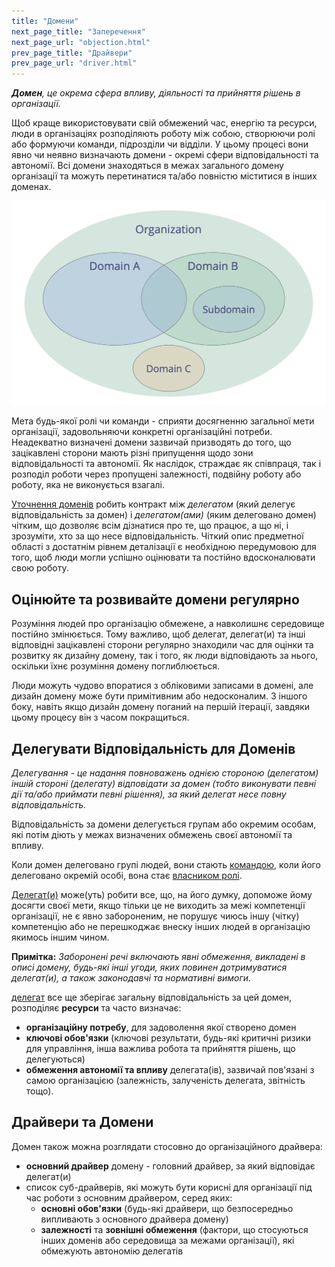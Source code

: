 ```yaml
---
title: "Домени"
next_page_title: "Заперечення"
next_page_url: "objection.html"
prev_page_title: "Драйвери"
prev_page_url: "driver.html"
---
```



_**Домен**, це окрема сфера впливу, діяльності та прийняття рішень в організації._

Щоб краще використовувати свій обмежений час, енергію та ресурси, люди в організаціях розподіляють роботу між собою, створюючи ролі або формуючи команди, підрозділи чи відділи. У цьому процесі вони явно чи неявно визначають домени - окремі сфери відповідальності та автономії. Всі домени знаходяться в межах загального домену організації та можуть перетинатися та/або повністю міститися в інших доменах.

![Домени можуть перекриватися та/або повністю міститися в інших доменах](img/driver-domain/domains-in-organizations.png)

Мета будь-якої ролі чи команди - сприяти досягненню загальної мети організації, задовольняючи конкретні організаційні потреби. Неадекватно визначені домени зазвичай призводять до того, що зацікавлені сторони мають різні припущення щодо зони відповідальності та автономії. Як наслідок, страждає як співпраця, так і розподіл роботи через пропущені залежності, подвійну роботу або роботу, яка не виконується взагалі.

[Уточнення доменів](clarify-and-develop-domains.html) робить контракт між *делегатом* (який делегує відповідальність за домен) і *делегатом(ами)* (яким делеговано домен) чітким, що дозволяє всім дізнатися про те, що працює, а що ні, і зрозуміти, хто за що несе відповідальність. Чіткий опис предметної області з достатнім рівнем деталізації є необхідною передумовою для того, щоб люди могли успішно оцінювати та постійно вдосконалювати свою роботу.

## Оцінюйте та розвивайте домени регулярно

Розуміння людей про організацію обмежене, а навколишнє середовище постійно змінюється. Тому важливо, щоб делегат, делегат(и) та інші відповідні зацікавлені сторони регулярно знаходили час для оцінки та розвитку як дизайну домену, так і того, як люди відповідають за нього, оскільки їхнє розуміння домену поглиблюється.

Люди можуть чудово впоратися з обліковими записами в домені, але дизайн домену може бути примітивним або недосконалим. З іншого боку, навіть якщо дизайн домену поганий на першій ітерації, завдяки цьому процесу він з часом покращиться.

## Делегувати Відповідальність для Доменів

_Делегування - це надання повноважень однією стороною (делегатом) іншій стороні (делегату) відповідати за домен (тобто виконувати певні дії та/або приймати певні рішення), за який делегат несе повну відповідальність._

Відповідальність за домени делегується групам або окремим особам, які потім діють у межах визначених обмежень своєї автономії та впливу.

Коли домен делеговано групі людей, вони стають <a href="glossary.html#entry-team" class="glossary-tooltip" data-toggle="tooltip" title="Команда: Група людей, які співпрацюють задля досягнення спільної мети (або рушійної сили). Зазвичай команда є частиною організації або формується як співпраця кількох організацій.">командою</a>, коли його делеговано окремій особі, вона стає <a href="glossary.html#entry-role-keeper" class="glossary-tooltip" data-toggle="tooltip" title="Хранитель ролей: Людина, яка бере на себе відповідальність за певну роль.">власником ролі</a>.

<a href="glossary.html#entry-delegatee" class="glossary-tooltip" data-toggle="tooltip" title="Делегат: Особа або група, які приймають відповідальність за делегований їм домен, виконуючи роль хранителя або команди.">Делегат(и)</a> може(уть) робити все, що, на його думку, допоможе йому досягти своєї мети, якщо тільки це не виходить за межі компетенції організації, не є явно забороненим, не порушує чиюсь іншу (чітку) компетенцію або не перешкоджає внеску інших людей в організацію якимось іншим чином.

**Примітка:** *Заборонені речі включають явні обмеження, викладені в описі домену, будь-які інші угоди, яких повинен дотримуватися делегат(и), а також законодавчі та нормативні вимоги.*

<a href="glossary.html#entry-delegator" class="glossary-tooltip" data-toggle="tooltip" title="Делегатор: Особа або група, які делегують відповідальність за домен іншій(им) особі(ам).">делегат</a> все ще зберігає загальну відповідальність за цей домен, розподіляє **ресурси** та часто визначає:

- **організаційну потребу**, для задоволення якої створено домен
- **ключові обов'язки** (ключові результати, будь-які критичні ризики для управління, інша важлива робота та прийняття рішень, що делегуються)
- **обмеження автономії та впливу** делегата(ів), зазвичай пов'язані з самою організацією (залежність, залученість делегата, звітність тощо).

## Драйвери та Домени

Домен також можна розглядати стосовно до організаційного драйвера:

- **основний драйвер** домену - головний драйвер, за який відповідає делегат(и)
- список суб-драйверів, які можуть бути корисні для організації під час роботи з основним драйвером, серед яких: 
    - **основні обов'язки** (будь-які драйвери, що безпосередньо випливають з основного драйвера домену)
    - **залежності** та **зовнішні обмеження** (фактори, що стосуються інших доменів або середовища за межами організації), які обмежують автономію делегатів